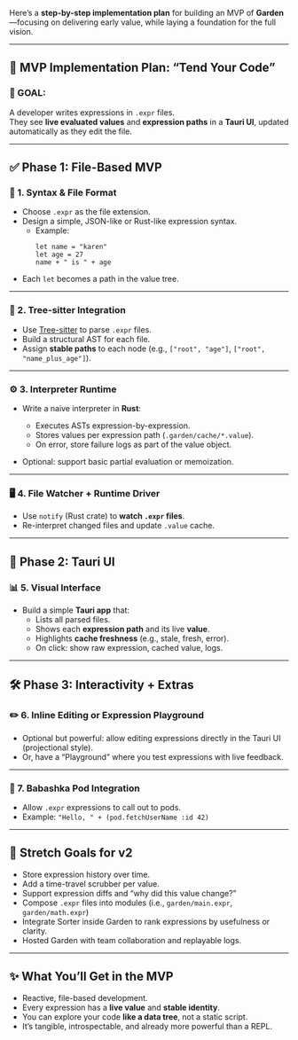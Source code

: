 Here’s a **step-by-step implementation plan** for building an MVP of **Garden**—focusing on delivering early value, while laying a foundation for the full vision.

---

## 🌱 MVP Implementation Plan: “Tend Your Code”

### 🔹 GOAL:  
A developer writes expressions in `.expr` files.  
They see **live evaluated values** and **expression paths** in a **Tauri UI**, updated automatically as they edit the file.

---

## ✅ Phase 1: File-Based MVP

### 🧾 1. **Syntax & File Format**
- Choose `.expr` as the file extension.
- Design a simple, JSON-like or Rust-like expression syntax.
  - Example:
    ```expr
    let name = "karen"
    let age = 27
    name + " is " + age
    ```
- Each `let` becomes a path in the value tree.

---

### 🌳 2. **Tree-sitter Integration**
- Use [Tree-sitter](https://tree-sitter.github.io/tree-sitter/) to parse `.expr` files.
- Build a structural AST for each file.
- Assign **stable paths** to each node (e.g., `["root", "age"]`, `["root", "name_plus_age"]`).

---

### ⚙️ 3. **Interpreter Runtime**
- Write a naive interpreter in **Rust**:
  - Executes ASTs expression-by-expression.
  - Stores values per expression path (`.garden/cache/*.value`).
  - On error, store failure logs as part of the value object.

- Optional: support basic partial evaluation or memoization.

---

### 🖥️ 4. **File Watcher + Runtime Driver**
- Use `notify` (Rust crate) to **watch `.expr` files**.
- Re-interpret changed files and update `.value` cache.

---

## 🌼 Phase 2: Tauri UI

### 📊 5. **Visual Interface**
- Build a simple **Tauri app** that:
  - Lists all parsed files.
  - Shows each **expression path** and its live **value**.
  - Highlights **cache freshness** (e.g., stale, fresh, error).
  - On click: show raw expression, cached value, logs.

---

## 🛠️ Phase 3: Interactivity + Extras

### ✏️ 6. **Inline Editing or Expression Playground**
- Optional but powerful: allow editing expressions directly in the Tauri UI (projectional style).
- Or, have a “Playground” where you test expressions with live feedback.

---

### 🔌 7. **Babashka Pod Integration**
- Allow `.expr` expressions to call out to pods.
- Example: `"Hello, " + (pod.fetchUserName :id 42)`

---

## 🚀 Stretch Goals for v2

- Store expression history over time.
- Add a time-travel scrubber per value.
- Support expression diffs and “why did this value change?”
- Compose `.expr` files into modules (i.e., `garden/main.expr`, `garden/math.expr`)
- Integrate Sorter inside Garden to rank expressions by usefulness or clarity.
- Hosted Garden with team collaboration and replayable logs.

---

## ✨ What You’ll Get in the MVP

- Reactive, file-based development.
- Every expression has a **live value** and **stable identity**.
- You can explore your code **like a data tree**, not a static script.
- It’s tangible, introspectable, and already more powerful than a REPL.